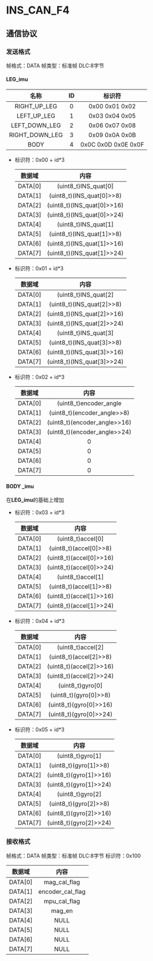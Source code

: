 # INS_CAN_F4

## 通信协议

### 发送格式

帧格式：DATA
帧类型：标准帧
DLC:8字节

#### LEG_imu

|      名称      |  ID  |       标识符        |
| :------------: | :--: | :-----------------: |
|  RIGHT_UP_LEG  |  0   |   0x00 0x01 0x02    |
|  LEFT_UP_LEG   |  1   |   0x03 0x04 0x05    |
| LEFT_DOWN_LEG  |  2   |   0x06 0x07 0x08    |
| RIGHT_DOWN_LEG |  3   |   0x09 0x0A 0x0B    |
|      BODY      |  4   | 0x0C 0x0D 0x0E 0x0F |

- 标识符：0x00 + id*3

    | 数据域  |            内容            |
    | :-----: | :------------------------: |
    | DATA[0] |    (uint8_t)INS_quat[0]    |
    | DATA[1] | (uint8_t)(INS_quat[0]>>8)  |
    | DATA[2] | (uint8_t)(INS_quat[0]>>16) |
    | DATA[3] | (uint8_t)(INS_quat[0]>>24) |
    | DATA[4] |    (uint8_t)INS_quat[1]    |
    | DATA[5] | (uint8_t)(INS_quat[1]>>8)  |
    | DATA[6] | (uint8_t)(INS_quat[1]>>16) |
    | DATA[7] | (uint8_t)(INS_quat[1]>>24) |

- 标识符：0x01  + id*3

    | 数据域  |            内容            |
    | :-----: | :------------------------: |
    | DATA[0] |    (uint8_t)INS_quat[2]    |
    | DATA[1] | (uint8_t)(INS_quat[2]>>8)  |
    | DATA[2] | (uint8_t)(INS_quat[2]>>16) |
    | DATA[3] | (uint8_t)(INS_quat[2]>>24) |
    | DATA[4] |    (uint8_t)INS_quat[3]    |
    | DATA[5] | (uint8_t)(INS_quat[3]>>8)  |
    | DATA[6] | (uint8_t)(INS_quat[3]>>16) |
    | DATA[7] | (uint8_t)(INS_quat[3]>>24) |

- 标识符：0x02 + id*3

    | 数据域  |             内容             |
    | :-----: | :--------------------------: |
    | DATA[0] |    (uint8_t)encoder_angle    |
    | DATA[1] | (uint8_t)(encoder_angle>>8)  |
    | DATA[2] | (uint8_t)(encoder_angle>>16) |
    | DATA[3] | (uint8_t)(encoder_angle>>24) |
    | DATA[4] |              0               |
    | DATA[5] |              0               |
    | DATA[6] |              0               |
    | DATA[7] |              0               |

#### BODY _imu

在**LEG_imu**的基础上增加

- 标识符：0x03 + id*3

    | 数据域  |          内容           |
    | :-----: | :---------------------: |
    | DATA[0] |    (uint8_t)accel[0]    |
    | DATA[1] | (uint8_t)(accel[0]>>8)  |
    | DATA[2] | (uint8_t)(accel[0]>>16) |
    | DATA[3] | (uint8_t)(accel[0]>>24) |
    | DATA[4] |    (uint8_t)accel[1]    |
    | DATA[5] | (uint8_t)(accel[1]>>8)  |
    | DATA[6] | (uint8_t)(accel[1]>>16) |
    | DATA[7] | (uint8_t)(accel[1]>>24) |

- 标识符：0x04 + id*3

    | 数据域  |          内容           |
    | :-----: | :---------------------: |
    | DATA[0] |    (uint8_t)accel[2]    |
    | DATA[1] | (uint8_t)(accel[2]>>8)  |
    | DATA[2] | (uint8_t)(accel[2]>>16) |
    | DATA[3] | (uint8_t)(accel[2]>>24) |
    | DATA[4] |    (uint8_t)gyro[0]     |
    | DATA[5] |  (uint8_t)(gyro[0]>>8)  |
    | DATA[6] | (uint8_t)(gyro[0]>>16)  |
    | DATA[7] | (uint8_t)(gyro[0]>>24)  |

- 标识符：0x05 + id*3

    | 数据域  |          内容          |
    | :-----: | :--------------------: |
    | DATA[0] |    (uint8_t)gyro[1]    |
    | DATA[1] | (uint8_t)(gyro[1]>>8)  |
    | DATA[2] | (uint8_t)(gyro[1]>>16) |
    | DATA[3] | (uint8_t)(gyro[1]>>24) |
    | DATA[4] |    (uint8_t)gyro[2]    |
    | DATA[5] | (uint8_t)(gyro[2]>>8)  |
    | DATA[6] | (uint8_t)(gyro[2]>>16) |
    | DATA[7] | (uint8_t)(gyro[2]>>24) |

### 接收格式

帧格式：DATA
帧类型：标准帧
DLC:8字节
标识符：0x100

| 数据域  |       内容       |
| :-----: | :--------------: |
| DATA[0] |   mag_cal_flag   |
| DATA[1] | encoder_cal_flag |
| DATA[2] |   mpu_cal_flag   |
| DATA[3] |      mag_en      |
| DATA[4] |       NULL       |
| DATA[5] |       NULL       |
| DATA[6] |       NULL       |
| DATA[7] |       NULL       |
